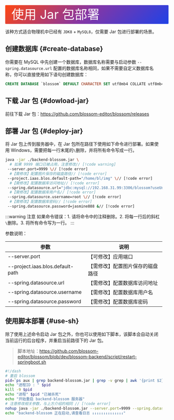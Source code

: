 <script setup lang="ts">
import { onMounted } from 'vue'
import { info } from '../../scripts/stat-api'

onMounted(() => {
  info()
})
</script>

<div class="jar">
使用 Jar 包部署
</div>

该种方式适合物理机中已经有 `JDK8` + `MySQL8`，仅需要 Jar 包进行部署的场景。

## 创建数据库 {#create-database}

你需要在 MySQL 中先创建一个数据库，数据库名称需要与启动参数 `--spring.datasource.url` 配置的数据库名称相同，如果不需要自定义数据库名称，你可以直接使用如下语句创建数据库：

```sql
CREATE DATABASE `blossom` DEFAULT CHARACTER SET utf8mb4 COLLATE utf8mb4_bin;
```

## 下载 Jar 包 {#dowload-jar}

前往下载 Jar 包：https://github.com/blossom-editor/blossom/releases

## 部署 Jar 包 {#deploy-jar}

将 Jar 包上传到服务器中，在 Jar 包所在路径下使用如下命令进行部署。如果使用 Windows，需要把每一行末尾的`\`删除，并将所有命令写成一行。

```bash
java -jar ./backend-blossom.jar \
  # 如果 9999 端口已被占用，注意修改// [!code warning]
 --server.port=9999 \// [!code error]
  #【需修改】配置图片保存的磁盘路径// [!code error]
 --project.iaas.blos.default-path="/home/bl/img" \// [!code error]
  #【需修改】配置数据库访问地址// [!code error]
 --spring.datasource.url="jdbc:mysql://192.168.31.99:3306/blossom?useUnicode=true&characterEncoding=utf-8&allowPublicKeyRetrieval=true&allowMultiQueries=true&useSSL=false&&serverTimezone=GMT%2B8" \// [!code error]
  #【需修改】配置数据库用户名// [!code error]
 --spring.datasource.username=root \// [!code error]
  #【需修改】配置数据库密码// [!code error]
 --spring.datasource.password=jasmine888 &// [!code error]
```

:::warning 注意
如果命令错误：1. 请将命令中的注释删除。2. 将每一行后的斜杠`\`删除。3. 将所有命令写为一行。
:::

参数说明：

| 参数                             | 说明                             |
| -------------------------------- | -------------------------------- |
| --server.port                    | 【可修改】应用端口               |
| --project.iaas.blos.default-path | 【需修改】配置图片保存的磁盘路径 |
| --spring.datasource.url          | 【需修改】配置数据库访问地址     |
| --spring.datasource.username     | 【需修改】配置数据库用户名       |
| --spring.datasource.password     | 【需修改】配置数据库密码         |

## 使用脚本部署 {#use-sh}

除了使用上述命令启动 Jar 包之外，你也可以使用如下脚本，该脚本会自动关闭当前运行的后台程序，并重启当前路径下的 Jar 包。

> 脚本地址：https://github.com/blossom-editor/blossom/blob/dev/blossom-backend/script/restart-springboot.sh

```bash
#!/dash
# 重启 blossom
pid=`ps aux | grep backend-blossom.jar | grep -v grep | awk '{print $2}'`
echo "进程ID : " $pid
kill -9 $pid
echo "进程" $pid "已被杀死"
echo "开始重启 backend-blossom 服务器"
# 注意修改相关参数，与上方介绍的相同 // [!code error]
nohup java -jar ./backend-blossom.jar --server.port=9999 --spring.datasource.url="jdbc:mysql://192.168.31.99:3306/blossom?useUnicode=true&characterEncoding=utf-8&allowPublicKeyRetrieval=true&allowMultiQueries=true&useSSL=false&&serverTimezone=GMT%2B8" --spring.datasource.username=root --spring.datasource.password=jasmine888 &
echo "backend-blossom 正在启动,请查看日志 ↓↓↓↓↓↓↓↓↓↓↓↓↓↓"
```

<!--@include: ./backend-after-check.md-->

<!--@include: ./backend-after-download.md-->

<style scoped>
.jar {
  width:100%;
  height:60px;
  color: #fff;
  background-image:linear-gradient(135deg,#FE4612 0%,#8536A5 50%,#2042E6 100%);
  font-size: 40px;
  line-height: 60px;
  padding-left:20px;
  border-radius: 2px;
}
</style>
